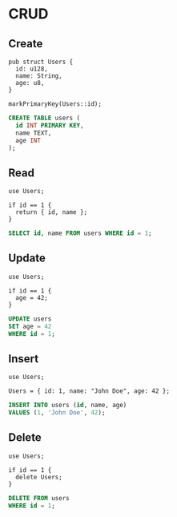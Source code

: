 # CRUD



## Create

```
pub struct Users {
  id: u128,
  name: String,
  age: u8,
}

markPrimaryKey(Users::id);
```

```sql
CREATE TABLE users (
  id INT PRIMARY KEY,
  name TEXT,
  age INT
);
```



## Read

```
use Users;

if id == 1 {
  return { id, name };
}
```

```sql
SELECT id, name FROM users WHERE id = 1;
```



## Update

```
use Users;

if id == 1 {
  age = 42;
}
```

```sql
UPDATE users
SET age = 42
WHERE id = 1;
```



## Insert

```
use Users;

Users = { id: 1, name: "John Doe", age: 42 };
```

```sql
INSERT INTO users (id, name, age)
VALUES (1, 'John Doe', 42);
```



## Delete

```
use Users;

if id == 1 {
  delete Users;
}
```

```sql
DELETE FROM users
WHERE id = 1;
```
